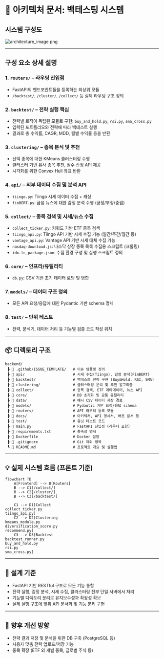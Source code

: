 # 🧱 아키텍처 문서: 백테스팅 시스템

## 시스템 구성도

![architecture_image.png](%E1%84%8C%E1%85%A6%E1%84%86%E1%85%A9%E1%86%A8%20%E1%84%8B%E1%85%A5%E1%86%B9%E1%84%8B%E1%85%B3%E1%86%B7%./architecture_image.png)

---

## 구성 요소 상세 설명

### 1. `routers/` – 라우팅 진입점

- FastAPI의 엔드포인트들을 등록하는 최상위 모듈
- `/backtest/`, `/cluster/`, `/collect/` 등 실제 라우팅 구조 정의

### 2. `backtest/` – 전략 실행 핵심

- 전략별 로직이 독립된 모듈로 구현: `buy_and_hold.py`, `rsi.py`, `sma_cross.py`
- 입력된 포트폴리오와 전략에 따라 백테스트 실행
- 결과로 총 수익률, CAGR, MDD, 월별 수익률 등을 반환

### 3. `clustering/` – 종목 분석 및 추천

- 선택 종목에 대한 KMeans 클러스터링 수행
- 클러스터 기반 유사 종목 추천, 점수 산정 API 제공
- 시각화를 위한 Convex Hull 좌표 반환

### 4. `api/` – 외부 데이터 수집 및 분석 API

- `tiingo.py`: Tiingo 시세 데이터 수집 + 캐싱
- `finBERT.py`: 금융 뉴스에 대한 감정 분석 수행 (긍정/부정/중립)

### 5. `collect/` – 종목 검색 및 시세/뉴스 수집

- `collect_ticker.py`: 키워드 기반 ETF 종목 검색
- `tiingo_api.py`: Tiingo API 기반 시세 수집 기능 (일간/주간/월간 등)
- `vantage_api.py`: Vantage API 기반 시세 대체 수집 기능
- `nasdaq-download.js`: 나스닥 상장 종목 목록 수집용 스크립트 (크롤링)
- `idx.lc`, `package.json`: 수집 환경 구성 및 실행 스크립트 정의

### 6. `core/` – 인프라/유틸리티

- `db.py`: CSV 기반 초기 데이터 로딩 및 병합

### 7. `models/` – 데이터 구조 정의

- 모든 API 요청/응답에 대한 Pydantic 기반 schema 명세

### 8. `test/` – 단위 테스트

- 전략, 분석기, 데이터 처리 등 기능별 검증 코드 작성 위치

---

## 📦 디렉토리 구조

```
backend/
 ┣ 📂 .github/ISSUE_TEMPLATE/   # 이슈 템플릿 정의
 ┣ 📂 api/                      # 시세 수집(Tiingo), 감정 분석(FinBERT)
 ┣ 📂 backtest/                 # 백테스트 전략 구현 (Buy&Hold, RSI, SMA)
 ┣ 📂 clustering/               # 클러스터링 분석 및 추천 알고리즘
 ┣ 📂 collect/                  # 종목 검색, ETF 메타데이터, 뉴스 API
 ┣ 📂 core/                     # DB 초기화 및 공통 유틸리티
 ┣ 📂 data/                     # 예시 CSV 데이터 저장 경로
 ┣ 📂 models/                   # Pydantic 기반 요청/응답 schema
 ┣ 📂 routers/                  # API 라우터 등록 모듈
 ┣ 📂 docs/                     # 아키텍처, API 명세서, 배포 문서 등
 ┣ 📂 test/                     # 유닛 테스트 코드
 ┣ 📜 main.py                   # FastAPI 진입점 (라우터 포함)
 ┣ 📜 requirements.txt          # 종속성 명세
 ┣ 📜 Dockerfile                # Docker 설정
 ┣ 📜 .gitignore                # Git 제외 항목
 ┗ 📜 README.md                 # 프로젝트 개요 및 실행법
```

---

## 💡 실제 시스템 흐름 (프론트 기준)

```
flowchart TD
    A[Frontend] --> B[Routers]
    B --> C1[/collect/]
    B --> C2[/cluster/]
    B --> C3[/backtest/]

    C1 --> D1[Collect
collect_ticker.py
tiingo_api.py]
    C2 --> D2[Clustering
kmeans_module.py
diversification_score.py
recommend.py]
    C3 --> D3[Backtest
backtest_runner.py
buy_and_hold.py
rsi.py
sma_cross.py]
```

---

## 🧱 설계 기준

- FastAPI 기반 RESTful 구조로 모든 기능 통합
- 전략 실행, 감정 분석, 시세 수집, 클러스터링 전부 단일 서버에서 처리
- 기능별 디렉토리 분리로 유지보수성과 확장성 확보
- 실제 실행 구조에 맞춰 API 문서화 및 기능 분리 구현

---

## 🚀 향후 개선 방향

- 전략 결과 저장 및 분석을 위한 DB 구축 (PostgreSQL 등)
- 사용자 맞춤 전략 업로드/저장 기능
- 종목 확장 (ETF 외 개별 종목, 글로벌 주식 등)